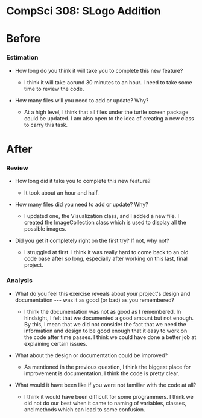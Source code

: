 CompSci 308: SLogo Addition
===

# Before

### Estimation

 * How long do you think it will take you to complete this new feature?
     * I think it will take aorund 30 minutes to an hour. I need to take some time to review the code.

 * How many files will you need to add or update? Why?
     * At a high level, I think that all files under the turtle screen package could be updated. I am also open to the idea of creating a new class to carry this task.



# After

### Review

 * How long did it take you to complete this new feature?
     * It took about an hour and half.

 * How many files did you need to add or update? Why?
     * I updated one, the Visualization class, and I added a new file. I created the ImageCollection class which is used to display all the possible images.

 * Did you get it completely right on the first try? If not, why not?
     * I struggled at first. I think it was really hard to come back to an old code base after so long, especially after working on this last, final project.


### Analysis

 * What do you feel this exercise reveals about your project's design and documentation --- was it as good (or bad) as you remembered?
     * I think the documentation was not as good as I remembered. In hindsight, I felt that we documented a good amount but not enough. By this, I mean that we did not consider the fact that we need the information and design to be good enough that it easy to work on the code after time passes. I think we could have done a better job at explaining certain issues. 

 * What about the design or documentation could be improved?
     * As mentioned in the previous question, I think the biggest place for improvement is documentation. I think the code is pretty clear.

 * What would it have been like if you were not familiar with the code at all?
     * I think it would have been difficult for some programmers. I think we did not do our best when it came to naming of variables, classes, and methods which can lead to some confusion.